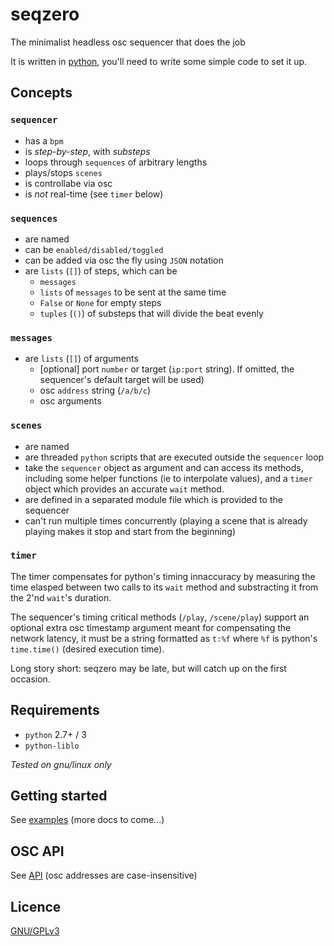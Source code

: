 # seqzero

The minimalist headless osc sequencer that does the job

It is written in [python](https://www.youtube.com/watch?v=asUyK6JWt9U), you'll need to write some simple code to set it up.

## Concepts

### `sequencer`

- has a `bpm`
- is *step-by-step*, with *substeps*
- loops through `sequences` of arbitrary lengths
- plays/stops `scenes`
- is controllabe via osc
- is *not* real-time (see `timer` below)

### `sequences`

- are named
- can be `enabled/disabled/toggled`
- can be added via osc the fly using `JSON` notation
- are `lists` (`[]`) of steps, which can be
    - `messages`
    - `lists` of `messages` to be sent at the same time
    - `False` or `None` for empty steps
    - `tuples` (`()`) of substeps that will divide the beat evenly

### `messages`

- are `lists` (`[]`) of arguments
    - [optional] port `number` or target (`ip:port` string). If omitted, the sequencer's default target will be used)
    - osc `address` string (`/a/b/c`)
    - osc arguments

### `scenes`

- are named
- are threaded `python` scripts that are executed outside the `sequencer` loop
- take the `sequencer` object as argument and can access its methods, including some helper functions (ie to interpolate values), and a `timer` object which provides an accurate `wait` method.
- are defined in a separated module file which is provided to the sequencer
- can't run multiple times concurrently (playing a scene that is already playing makes it stop and start from the beginning)

### `timer`

The timer compensates for python's timing innaccuracy by measuring the time elasped between two calls to its `wait` method and substracting it from the 2'nd `wait`'s duration.

The sequencer's timing critical methods (`/play`, `/scene/play`) support an optional extra osc timestamp argument meant for compensating the network latency, it must be a string formatted as `t:%f` where `%f` is python's `time.time()` (desired execution time).

Long story short: seqzero may be late, but will catch up on the first occasion.

## Requirements

- `python` 2.7+ / 3
- `python-liblo`

*Tested on gnu/linux only*

## Getting started

See [examples](examples/) (more docs to come...)

## OSC API

See [API](API.txt) (osc addresses are case-insensitive)

## Licence

[GNU/GPLv3](LICENSE)
